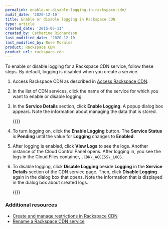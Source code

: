 ```yaml
---
permalink: enable-or-disable-logging-in-rackspace-cdn/
audit_date: '2020-12-10'
title: Enable or disable logging in Rackspace CDN
type: article
created_date: '2015-05-11'
created_by: Catherine Richardson
last_modified_date: '2020-12-10'
last_modified_by: Rose Morales
product: Rackspace CDN
product_url: rackspace-cdn
---
```


To enable or disable logging for a Rackspace CDN service, follow these
steps. By default, logging is disabled when you create a service.

1. Access Rackspace CDN as described in [Access Rackspace CDN](/support/how-to/access-rackspace-cdn).

2. In the list of CDN services, click the name of the service for which you want
   to enable or disable logging.

3. In the **Service Details** section, click **Enable Logging**. A popup dialog
   box appears. Note the information about managing the data that is stored.

    {{<image src="EnableLogging.png" alt="" title="">}}

4. To turn logging on, click the **Enable Logging** button. The **Service
   Status** is **Pending** until the value for **Logging** changes to
   **Enabled**.

5. After logging is enabled, click **View Logs** to see the logs. Another
   instance of the Cloud Control Panel opens. After logging in, you see the logs
   in the Cloud Files container, `.CDN\_ACCESS\_LOGS`.

6. To disable logging, click **Disable Logging** beside **Logging** in the
   **Service Details** section of the CDN service page. Then, click **Disable
   Logging** again in the dialog box that opens. Note the information that is
   displayed in the dialog box about created logs.

   {{<image src="DisableLogging.png" alt="" title="">}}

### Additional resources

- [Create and manage restrictions in Rackspace CDN](/support/how-to/create-and-manage-restrictions-in-rackspace-cdn)
- [Rename a Rackspace CDN service](/support/how-to/rename-a-rackspace-cdn-service)
